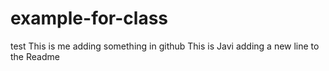 # example-for-class
test
This is me adding something in github
This is Javi adding a new line to the Readme
